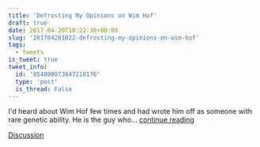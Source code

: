 ```yaml
---
title: 'Defrosting My Opinions on Wim Hof'
draft: true
date: 2017-04-20T10:22:38+00:00
slug: '201704201022-defrosting-my-opinions-on-wim-hof'
tags:
  - tweets
is_tweet: true
tweet_info:
  id: '854898073847218176'
  type: 'post'
  is_thread: False
---
```




I'd heard about Wim Hof few times and had wrote him off as someone with rare genetic ability. He is the guy who... [continue reading](urls[0])

[Discussion](https://x.com/sytelus/status/854898073847218176)
